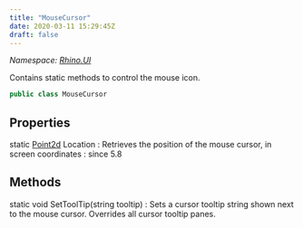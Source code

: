 ```yaml
---
title: "MouseCursor"
date: 2020-03-11 15:29:45Z
draft: false
---
```


*Namespace: [Rhino.UI](../)*

Contains static methods to control the mouse icon.
```cs
public class MouseCursor
```
## Properties

static [Point2d](/rhinocommon/rhino/geometry/point2d/) Location
: Retrieves the position of the mouse cursor, in screen coordinates
: since 5.8
## Methods

static void SetToolTip(string tooltip)
: Sets a cursor tooltip string shown next to the mouse cursor.
     Overrides all cursor tooltip panes.
